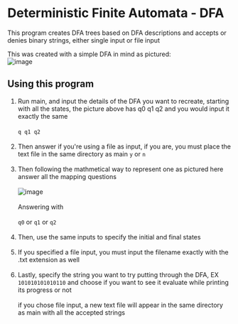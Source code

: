 # Deterministic Finite Automata - DFA

This program creates DFA trees based on DFA descriptions and accepts or denies binary strings, either single input or file input

This was created with a simple DFA in mind as pictured:  
![image](https://user-images.githubusercontent.com/20826285/202829679-9bd874bb-71e1-47d6-91ab-5a1c5b6309ca.png)

## Using this program

1. Run main, and input the details of the DFA you want to recreate, starting with all the states, the picture above has q0 q1 q2
   and you would input it exactly the same <br /><br />
   `q q1 q2` <br /><br />
2. Then answer if you're using a file as input, if you are, you must place the text file in the same directory as main
   `y` or `n`<br /><br />
3. Then following the mathmetical way to represent one as pictured here answer all the mapping questions<br /><br />
   ![image](https://user-images.githubusercontent.com/20826285/202830021-8aa30964-8f09-4eee-abef-fdbe22a9eac2.png)<br /><br />
   Answering with <br /><br />
   `q0` or `q1` or `q2`<br /><br />
4. Then, use the same inputs to specify the initial and final states<br /><br />
5. If you specified a file input, you must input the filename exactly with the .txt extension as well<br /><br />
6. Lastly, specify the string you want to try putting through the DFA, EX `101010101010110` and choose if you want to see it evaluate while printing its progress or not
   <br /><br />
   if you chose file input, a new text file will appear in the same directory as main with all the accepted strings
